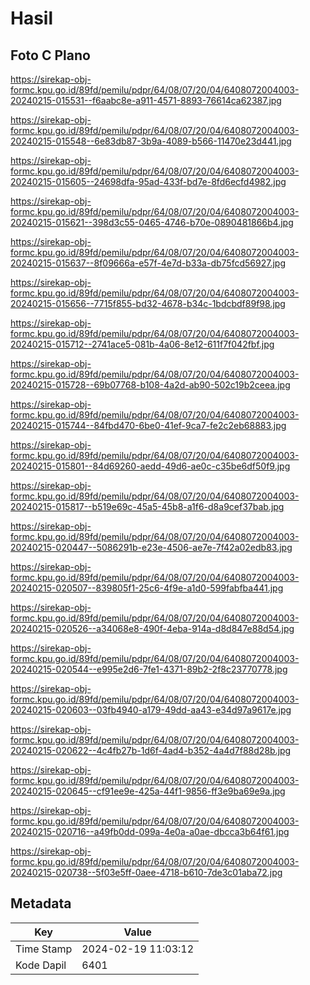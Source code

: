 # Hasil

## Foto C Plano

https://sirekap-obj-formc.kpu.go.id/89fd/pemilu/pdpr/64/08/07/20/04/6408072004003-20240215-015531--f6aabc8e-a911-4571-8893-76614ca62387.jpg

https://sirekap-obj-formc.kpu.go.id/89fd/pemilu/pdpr/64/08/07/20/04/6408072004003-20240215-015548--6e83db87-3b9a-4089-b566-11470e23d441.jpg

https://sirekap-obj-formc.kpu.go.id/89fd/pemilu/pdpr/64/08/07/20/04/6408072004003-20240215-015605--24698dfa-95ad-433f-bd7e-8fd6ecfd4982.jpg

https://sirekap-obj-formc.kpu.go.id/89fd/pemilu/pdpr/64/08/07/20/04/6408072004003-20240215-015621--398d3c55-0465-4746-b70e-0890481866b4.jpg

https://sirekap-obj-formc.kpu.go.id/89fd/pemilu/pdpr/64/08/07/20/04/6408072004003-20240215-015637--8f09666a-e57f-4e7d-b33a-db75fcd56927.jpg

https://sirekap-obj-formc.kpu.go.id/89fd/pemilu/pdpr/64/08/07/20/04/6408072004003-20240215-015656--7715f855-bd32-4678-b34c-1bdcbdf89f98.jpg

https://sirekap-obj-formc.kpu.go.id/89fd/pemilu/pdpr/64/08/07/20/04/6408072004003-20240215-015712--2741ace5-081b-4a06-8e12-611f7f042fbf.jpg

https://sirekap-obj-formc.kpu.go.id/89fd/pemilu/pdpr/64/08/07/20/04/6408072004003-20240215-015728--69b07768-b108-4a2d-ab90-502c19b2ceea.jpg

https://sirekap-obj-formc.kpu.go.id/89fd/pemilu/pdpr/64/08/07/20/04/6408072004003-20240215-015744--84fbd470-6be0-41ef-9ca7-fe2c2eb68883.jpg

https://sirekap-obj-formc.kpu.go.id/89fd/pemilu/pdpr/64/08/07/20/04/6408072004003-20240215-015801--84d69260-aedd-49d6-ae0c-c35be6df50f9.jpg

https://sirekap-obj-formc.kpu.go.id/89fd/pemilu/pdpr/64/08/07/20/04/6408072004003-20240215-015817--b519e69c-45a5-45b8-a1f6-d8a9cef37bab.jpg

https://sirekap-obj-formc.kpu.go.id/89fd/pemilu/pdpr/64/08/07/20/04/6408072004003-20240215-020447--5086291b-e23e-4506-ae7e-7f42a02edb83.jpg

https://sirekap-obj-formc.kpu.go.id/89fd/pemilu/pdpr/64/08/07/20/04/6408072004003-20240215-020507--839805f1-25c6-4f9e-a1d0-599fabfba441.jpg

https://sirekap-obj-formc.kpu.go.id/89fd/pemilu/pdpr/64/08/07/20/04/6408072004003-20240215-020526--a34068e8-490f-4eba-914a-d8d847e88d54.jpg

https://sirekap-obj-formc.kpu.go.id/89fd/pemilu/pdpr/64/08/07/20/04/6408072004003-20240215-020544--e995e2d6-7fe1-4371-89b2-2f8c23770778.jpg

https://sirekap-obj-formc.kpu.go.id/89fd/pemilu/pdpr/64/08/07/20/04/6408072004003-20240215-020603--03fb4940-a179-49dd-aa43-e34d97a9617e.jpg

https://sirekap-obj-formc.kpu.go.id/89fd/pemilu/pdpr/64/08/07/20/04/6408072004003-20240215-020622--4c4fb27b-1d6f-4ad4-b352-4a4d7f88d28b.jpg

https://sirekap-obj-formc.kpu.go.id/89fd/pemilu/pdpr/64/08/07/20/04/6408072004003-20240215-020645--cf91ee9e-425a-44f1-9856-ff3e9ba69e9a.jpg

https://sirekap-obj-formc.kpu.go.id/89fd/pemilu/pdpr/64/08/07/20/04/6408072004003-20240215-020716--a49fb0dd-099a-4e0a-a0ae-dbcca3b64f61.jpg

https://sirekap-obj-formc.kpu.go.id/89fd/pemilu/pdpr/64/08/07/20/04/6408072004003-20240215-020738--5f03e5ff-0aee-4718-b610-7de3c01aba72.jpg


## Metadata

| Key        | Value               |
| ---------- | ------------------- |
| Time Stamp | 2024-02-19 11:03:12 |
| Kode Dapil | 6401                |



